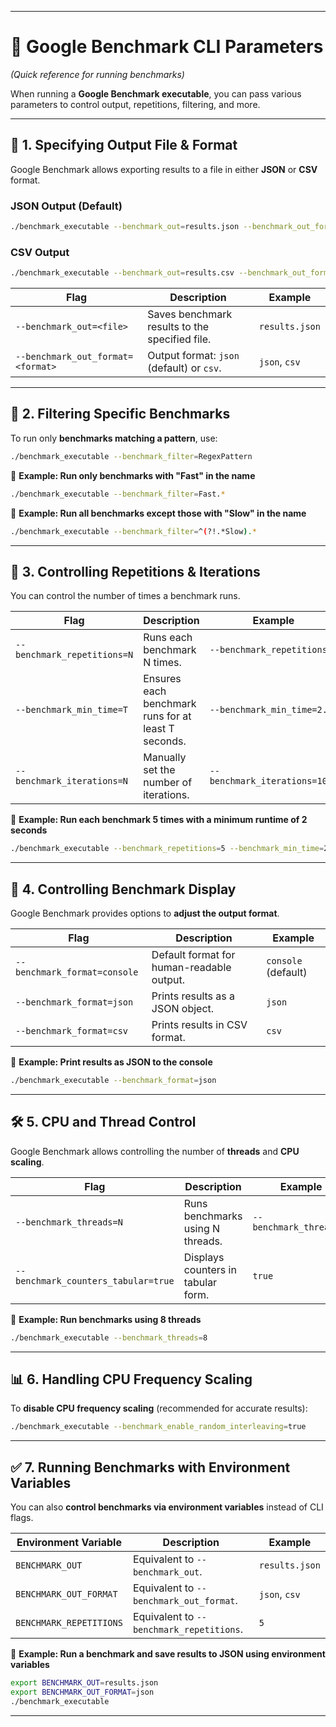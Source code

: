 
---

# 📌 **Google Benchmark CLI Parameters**
_(Quick reference for running benchmarks)_

When running a **Google Benchmark executable**, you can pass various parameters to control output, repetitions, filtering, and more.

---

## 📂 **1. Specifying Output File & Format**
Google Benchmark allows exporting results to a file in either **JSON** or **CSV** format.

### **JSON Output (Default)**
```sh
./benchmark_executable --benchmark_out=results.json --benchmark_out_format=json
```

### **CSV Output**
```sh
./benchmark_executable --benchmark_out=results.csv --benchmark_out_format=csv
```

| **Flag**                | **Description**                                       | **Example** |
|-------------------------|-------------------------------------------------------|-------------|
| `--benchmark_out=<file>` | Saves benchmark results to the specified file.       | `results.json` |
| `--benchmark_out_format=<format>` | Output format: `json` (default) or `csv`.  | `json`, `csv` |

---

## 🎯 **2. Filtering Specific Benchmarks**
To run only **benchmarks matching a pattern**, use:

```sh
./benchmark_executable --benchmark_filter=RegexPattern
```

🔹 **Example: Run only benchmarks with "Fast" in the name**
```sh
./benchmark_executable --benchmark_filter=Fast.*
```

🔹 **Example: Run all benchmarks except those with "Slow" in the name**
```sh
./benchmark_executable --benchmark_filter=^(?!.*Slow).*
```

---

## 🔄 **3. Controlling Repetitions & Iterations**
You can control the number of times a benchmark runs.

| **Flag**                     | **Description**                                      | **Example** |
|------------------------------|------------------------------------------------------|-------------|
| `--benchmark_repetitions=N`   | Runs each benchmark N times.                        | `--benchmark_repetitions=5` |
| `--benchmark_min_time=T`      | Ensures each benchmark runs for at least T seconds. | `--benchmark_min_time=2.0` |
| `--benchmark_iterations=N`    | Manually set the number of iterations.              | `--benchmark_iterations=1000` |

🔹 **Example: Run each benchmark 5 times with a minimum runtime of 2 seconds**
```sh
./benchmark_executable --benchmark_repetitions=5 --benchmark_min_time=2.0
```

---

## 🚀 **4. Controlling Benchmark Display**
Google Benchmark provides options to **adjust the output format**.

| **Flag**                     | **Description**                                  | **Example** |
|------------------------------|--------------------------------------------------|-------------|
| `--benchmark_format=console`  | Default format for human-readable output.       | `console` (default) |
| `--benchmark_format=json`     | Prints results as a JSON object.                | `json` |
| `--benchmark_format=csv`      | Prints results in CSV format.                   | `csv` |

🔹 **Example: Print results as JSON to the console**
```sh
./benchmark_executable --benchmark_format=json
```

---

## 🛠 **5. CPU and Thread Control**
Google Benchmark allows controlling the number of **threads** and **CPU scaling**.

| **Flag**                   | **Description**                                    | **Example** |
|----------------------------|----------------------------------------------------|-------------|
| `--benchmark_threads=N`    | Runs benchmarks using N threads.                  | `--benchmark_threads=4` |
| `--benchmark_counters_tabular=true` | Displays counters in tabular form.       | `true` |

🔹 **Example: Run benchmarks using 8 threads**
```sh
./benchmark_executable --benchmark_threads=8
```

---

## 📊 **6. Handling CPU Frequency Scaling**
To **disable CPU frequency scaling** (recommended for accurate results):

```sh
./benchmark_executable --benchmark_enable_random_interleaving=true
```

---

## ✅ **7. Running Benchmarks with Environment Variables**
You can also **control benchmarks via environment variables** instead of CLI flags.

| **Environment Variable**       | **Description**                           | **Example** |
|--------------------------------|-------------------------------------------|-------------|
| `BENCHMARK_OUT`               | Equivalent to `--benchmark_out`.          | `results.json` |
| `BENCHMARK_OUT_FORMAT`        | Equivalent to `--benchmark_out_format`.   | `json`, `csv` |
| `BENCHMARK_REPETITIONS`       | Equivalent to `--benchmark_repetitions`.  | `5` |

🔹 **Example: Run a benchmark and save results to JSON using environment variables**
```sh
export BENCHMARK_OUT=results.json
export BENCHMARK_OUT_FORMAT=json
./benchmark_executable
```

---
